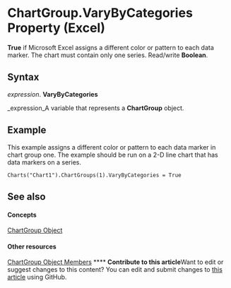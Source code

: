 
# ChartGroup.VaryByCategories Property (Excel)

 **True** if Microsoft Excel assigns a different color or pattern to each data marker. The chart must contain only one series. Read/write **Boolean**.


## Syntax

 _expression_. **VaryByCategories**

 _expression_A variable that represents a  **ChartGroup** object.


## Example

This example assigns a different color or pattern to each data marker in chart group one. The example should be run on a 2-D line chart that has data markers on a series.


```
Charts("Chart1").ChartGroups(1).VaryByCategories = True
```


## See also


#### Concepts


 [ChartGroup Object](7eee66c5-04a7-fd86-6e34-4c22ccaf8de0.md)
#### Other resources


 [ChartGroup Object Members](2d31f7af-d639-c8f4-0714-08fc618ec92d.md)
****   **Contribute to this article**Want to edit or suggest changes to this content? You can edit and submit changes to  [this article](https://github.com/jhershey00/VBA_Excel_Test/OpenXMLCon/articles/9ae94a48-abc7-b692-7376-f4cb780a4063.md) using GitHub.

